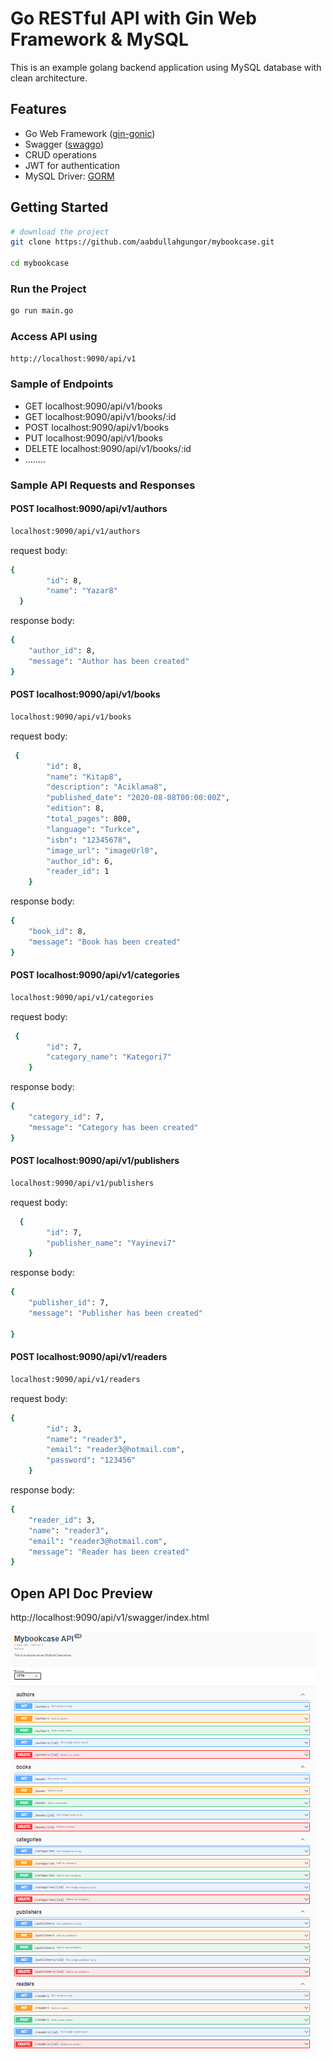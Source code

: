 # Go RESTful API with Gin Web Framework & MySQL
This is an example golang backend application using MySQL database with clean architecture.

## Features
* Go Web Framework ([gin-gonic](https://github.com/gin-gonic/gin))
* Swagger ([swaggo](https://github.com/swaggo/swag))
* CRUD operations
* JWT for authentication
* MySQL Driver: [GORM](github.com/jinzhu/gorm)


## Getting Started

```sh
# download the project
git clone https://github.com/aabdullahgungor/mybookcase.git

cd mybookcase
```

### Run the Project

```bash
go run main.go
```
### Access API using 

```bash
http://localhost:9090/api/v1
```

### Sample of Endpoints

- GET localhost:9090/api/v1/books
- GET localhost:9090/api/v1/books/:id
- POST localhost:9090/api/v1/books
- PUT localhost:9090/api/v1/books
- DELETE localhost:9090/api/v1/books/:id
- ........

### Sample API Requests and Responses

#### POST localhost:9090/api/v1/authors
```bash
localhost:9090/api/v1/authors
```
request body:
```bash
{
        "id": 8,
        "name": "Yazar8"
  }
```
response body:
```bash
{
    "author_id": 8,
    "message": "Author has been created"
}
```
#### POST localhost:9090/api/v1/books
```bash
localhost:9090/api/v1/books
```
request body:
```bash
 {
        "id": 8,
        "name": "Kitap8",
        "description": "Aciklama8",
        "published_date": "2020-08-08T00:00:00Z",
        "edition": 8,
        "total_pages": 800,
        "language": "Turkce",
        "isbn": "12345678",
        "image_url": "imageUrl8",
        "author_id": 6,
        "reader_id": 1
    }
```
response body:
```bash
{
    "book_id": 8,
    "message": "Book has been created"
}
```
#### POST localhost:9090/api/v1/categories
```bash
localhost:9090/api/v1/categories
```
request body:
```bash
 {
        "id": 7,
        "category_name": "Kategori7"
    }
```
response body:
```bash
{
    "category_id": 7,
    "message": "Category has been created"
}
```
#### POST localhost:9090/api/v1/publishers
```bash
localhost:9090/api/v1/publishers
```
request body:
```bash
  {
        "id": 7,
        "publisher_name": "Yayinevi7"
    }
```
response body:
```bash
{
    "publisher_id": 7,
    "message": "Publisher has been created"
   
}
```
#### POST localhost:9090/api/v1/readers
```bash
localhost:9090/api/v1/readers
```
request body:
```bash
{
        "id": 3,
        "name": "reader3",
        "email": "reader3@hotmail.com",
        "password": "123456"
    }
```
response body:
```bash
{
    "reader_id": 3,
    "name": "reader3",
    "email": "reader3@hotmail.com",
    "message": "Reader has been created"
}
```

## Open API Doc Preview
http://localhost:9090/api/v1/swagger/index.html

![Swagger](.github/images/Swagger.png)
